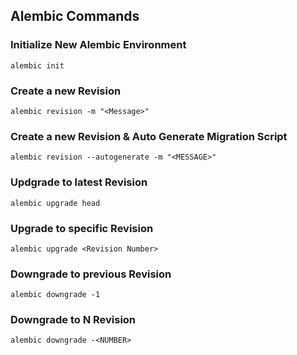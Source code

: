 ## Alembic Commands

### Initialize New Alembic Environment

`alembic init`

### Create a new Revision

`alembic revision -m "<Message>"`

### Create a new Revision & Auto Generate Migration Script

`alembic revision --autogenerate -m "<MESSAGE>"`

### Updgrade to latest Revision

`alembic upgrade head`

### Upgrade to specific Revision

`alembic upgrade <Revision Number>`

### Downgrade to previous Revision

`alembic downgrade -1`

### Downgrade to N Revision

`alembic downgrade -<NUMBER>`
